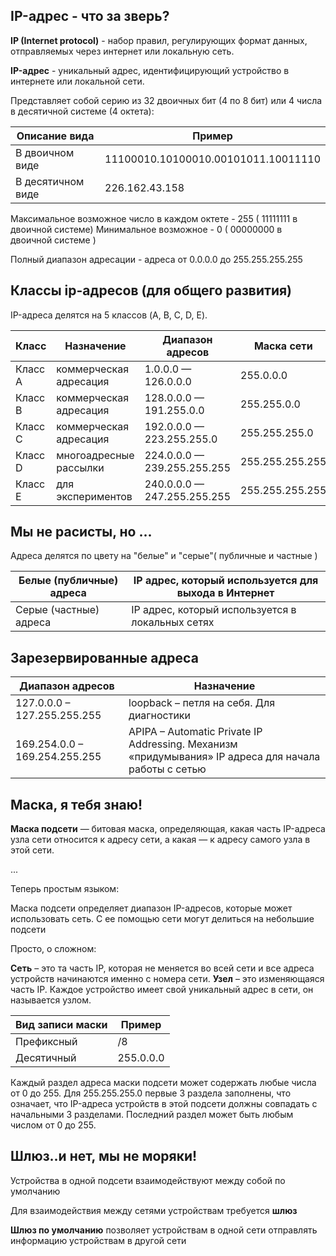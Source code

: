 ## IP-адрес - что за зверь?

**IP (Internet protocol)** -  набор правил, регулирующих формат данных, отправляемых через интернет или локальную сеть.

**IP-адрес** - уникальный адрес, идентифицирующий устройство в интернете или локальной сети.

Представляет собой серию из 32 двоичных бит (4 по 8 бит) или 4 числа в десятичной системе (4 октета):

|Описание вида| Пример|
| --- | --- |
| В двоичном виде | 11100010.10100010.00101011.10011110 |
| В десятичном виде | 226.162.43.158 |

Максимальное возможное число в каждом октете - 255 ( 11111111 в двоичной системе)
Минимальное возможное - 0 ( 00000000 в двоичной системе )

Полный диапазон адресации - адреса от 0.0.0.0 до 255.255.255.255

## Классы ip-адресов (для общего развития)

IP-адреса делятся на 5 классов (A, B, C, D, E). 

| Класс | Назначение | Диапазон адресов | Маска сети|
| --- | --- | --- | --- |
| Класс А | коммерческая адресация | 1.0.0.0 — 126.0.0.0 | 255.0.0.0 |
| Класс B | коммерческая адресация | 128.0.0.0 — 191.255.0.0 | 255.255.0.0 |
| Класс C | коммерческая адресация | 192.0.0.0 — 223.255.255.0 | 255.255.255.0 |
| Класс D | многоадресные рассылки | 224.0.0.0 — 239.255.255.255 | 255.255.255.255 |
| Класс E | для экспериментов | 240.0.0.0 — 247.255.255.255 | 255.255.255.255 |

## Мы не расисты, но ...

Адреса делятся по цвету на "белые" и "серые"( публичные и частные )

| Белые (публичные) адреса | IP адрес, который используется для выхода в Интернет |
|---|---|
| Серые (частные) адреса| IP адрес, который используется в локальных сетях|

## Зарезервированные адреса

| Диапазон адресов| Назначение|
| --- | --- |
| 127.0.0.0 – 127.255.255.255 | loopback – петля на себя. Для диагностики|
| 169.254.0.0 – 169.254.255.255 | APIPA – Automatic Private IP Addressing. Механизм «придумывания» IP адреса для начала работы с сетью|

## Маска, я тебя знаю!

**Маска подсети** — битовая маска, определяющая, какая часть IP-адреса узла сети относится к адресу сети, а какая — к адресу самого узла в этой сети.

...

Теперь простым языком:

Маска подсети определяет диапазон IP-адресов, которые может использовать сеть. С ее помощью сети могут делиться на небольшие подсети

Просто, о сложном:

**Сеть** – это та часть IP, которая не меняется во всей сети и все адреса устройств начинаются именно с номера сети.
**Узел** – это изменяющаяся часть IP. Каждое устройство имеет свой уникальный адрес в сети, он называется узлом.

|Вид записи маски| Пример|
| --- | --- |
| Префиксный | /8 |
| Десятичный | 255.0.0.0 |

Каждый раздел адреса маски подсети может содержать любые числа от 0 до 255. 
Для 255.255.255.0 первые 3 раздела заполнены, что означает, что IP-адреса устройств в этой подсети должны совпадать с начальными 3 разделами. 
Последний раздел может быть любым числом от 0 до 255.





## Шлюз..и нет, мы не моряки!

Устройства в одной подсети взаимодействуют между собой по умолчанию

Для взаимодействия между сетями устройствам требуется **шлюз** 

**Шлюз по умолчанию** позволяет устройствам в одной сети отправлять информацию устройствам в другой сети

